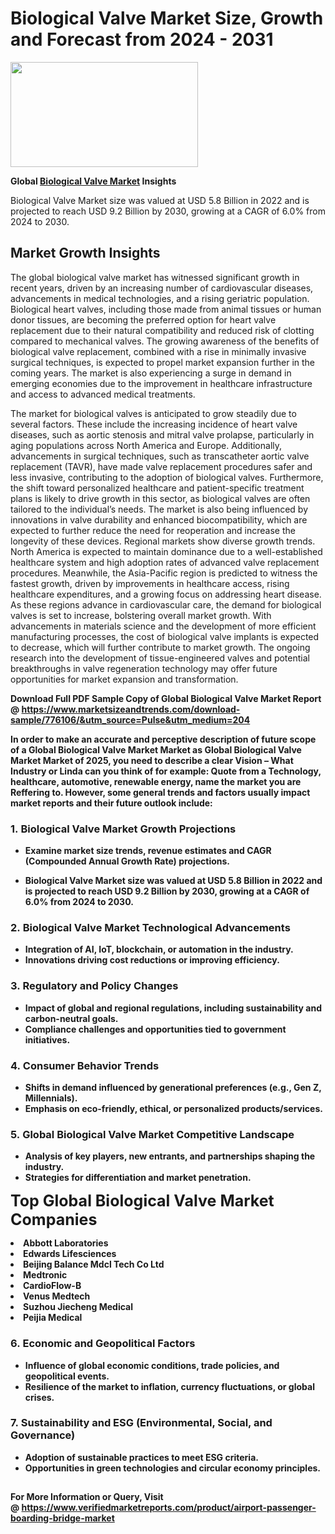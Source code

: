 <H1>Biological Valve Market Size, Growth and Forecast from 2024 - 2031</H1><img class="aligncenter size-medium wp-image-584254" src="https://thirdeyenews.in/wp-content/uploads/2024/09/Global-Market-Research-300x168.jpeg" alt="" width="300" height="168" /><p><strong>Global&nbsp;<a href="https://www.marketsizeandtrends.com/download-sample/776106/&amp;utm_source=Pulse&amp;utm_medium=204">Biological Valve Market</a> Insights</strong></p><p>Biological Valve Market size was valued at USD 5.8 Billion in 2022 and is projected to reach USD 9.2 Billion by 2030, growing at a CAGR of 6.0% from 2024 to 2030.</p><p><h2>Market Growth Insights</h2> <p>The global biological valve market has witnessed significant growth in recent years, driven by an increasing number of cardiovascular diseases, advancements in medical technologies, and a rising geriatric population. Biological heart valves, including those made from animal tissues or human donor tissues, are becoming the preferred option for heart valve replacement due to their natural compatibility and reduced risk of clotting compared to mechanical valves. The growing awareness of the benefits of biological valve replacement, combined with a rise in minimally invasive surgical techniques, is expected to propel market expansion further in the coming years. The market is also experiencing a surge in demand in emerging economies due to the improvement in healthcare infrastructure and access to advanced medical treatments.</p> <p><strong></strong></p> <p>The market for biological valves is anticipated to grow steadily due to several factors. These include the increasing incidence of heart valve diseases, such as aortic stenosis and mitral valve prolapse, particularly in aging populations across North America and Europe. Additionally, advancements in surgical techniques, such as transcatheter aortic valve replacement (TAVR), have made valve replacement procedures safer and less invasive, contributing to the adoption of biological valves. Furthermore, the shift toward personalized healthcare and patient-specific treatment plans is likely to drive growth in this sector, as biological valves are often tailored to the individual’s needs. The market is also being influenced by innovations in valve durability and enhanced biocompatibility, which are expected to further reduce the need for reoperation and increase the longevity of these devices. Regional markets show diverse growth trends. North America is expected to maintain dominance due to a well-established healthcare system and high adoption rates of advanced valve replacement procedures. Meanwhile, the Asia-Pacific region is predicted to witness the fastest growth, driven by improvements in healthcare access, rising healthcare expenditures, and a growing focus on addressing heart disease. As these regions advance in cardiovascular care, the demand for biological valves is set to increase, bolstering overall market growth. With advancements in materials science and the development of more efficient manufacturing processes, the cost of biological valve implants is expected to decrease, which will further contribute to market growth. The ongoing research into the development of tissue-engineered valves and potential breakthroughs in valve regeneration technology may offer future opportunities for market expansion and transformation. <p><strong></p><p><span class=""><strong>Download Full PDF Sample Copy of Global Biological Valve Market Report</strong> @ <a href="https://www.marketsizeandtrends.com/download-sample/776106/&amp;utm_source=Pulse&amp;utm_medium=204" target="_blank">https://www.marketsizeandtrends.com/download-sample/776106/&amp;utm_source=Pulse&amp;utm_medium=204</a></span></p><p>In order to make an accurate and perceptive description of future scope of a Global&nbsp;Biological Valve Market Market as Global&nbsp;Biological Valve Market Market of 2025, you need to describe a clear Vision &ndash; What Industry or Linda can you think of for example: Quote from a Technology, healthcare, automotive, renewable energy, name the market you are Reffering to. However, some general trends and factors usually impact market reports and their future outlook include:</p><h3>1.&nbsp;<strong>Biological Valve Market Growth Projections</strong></h3><ul><li>Examine market size trends, revenue estimates and CAGR (Compounded Annual Growth Rate) projections.</li><li><p>Biological Valve Market size was valued at USD 5.8 Billion in 2022 and is projected to reach USD 9.2 Billion by 2030, growing at a CAGR of 6.0% from 2024 to 2030.</p></li></ul><h3>2.&nbsp;<strong>Biological Valve Market Technological Advancements</strong></h3><ul><li>Integration of AI, IoT, blockchain, or automation in the industry.</li><li>Innovations driving cost reductions or improving efficiency.</li></ul><h3>3.&nbsp;<strong>Regulatory and Policy Changes</strong></h3><ul><li>Impact of global and regional regulations, including sustainability and carbon-neutral goals.</li><li>Compliance challenges and opportunities tied to government initiatives.</li></ul><h3>4.&nbsp;<strong>Consumer Behavior Trends</strong></h3><ul><li>Shifts in demand influenced by generational preferences (e.g., Gen Z, Millennials).</li><li>Emphasis on eco-friendly, ethical, or personalized products/services.</li></ul><h3>5.&nbsp;<strong>Global Biological Valve Market Competitive Landscape</strong></h3><ul><li>Analysis of key players, new entrants, and partnerships shaping the industry.</li><li>Strategies for differentiation and market penetration.</li></ul><p data-pm-slice="1 1 []"><span style="color: inherit; font-family: inherit; font-size: 25px;">Top Global Biological Valve Market Companies</span></p><div class="" data-test-id=""><p><li>Abbott Laboratories</li><li> Edwards Lifesciences</li><li> Beijing Balance Mdcl Tech Co Ltd</li><li> Medtronic</li><li> CardioFlow-B</li><li> Venus Medtech</li><li> Suzhou Jiecheng Medical</li><li> Peijia Medical</li></p></div><h3>6.&nbsp;<strong>Economic and Geopolitical Factors</strong></h3><ul><li>Influence of global economic conditions, trade policies, and geopolitical events.</li><li>Resilience of the market to inflation, currency fluctuations, or global crises.</li></ul><h3>7.&nbsp;<strong>Sustainability and ESG (Environmental, Social, and Governance)</strong></h3><ul><li>Adoption of sustainable practices to meet ESG criteria.</li><li>Opportunities in green technologies and circular economy principles.</li></ul><h2><strong style="font-size: 14px;">For More Information or Query, Visit @&nbsp;</strong><a style="background-color: #ffffff; font-size: 14px;" href="https://www.marketsizeandtrends.com/report/biological-valve-market/" target="_blank">https://www.verifiedmarketreports.com/product/airport-passenger-boarding-bridge-market</a></h2>
